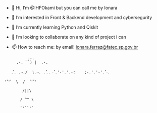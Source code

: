 - 👋 Hi, I’m @IHFOkami but you can call me by Ionara
- 👀 I’m interested in Front & Backend development and cybersegurity
- 🌱 I’m currently learning Python and Qiskit
- 💞️ I’m looking to collaborate on any kind of project i can
- 📫 How to reach me: by email! ionara.ferraz@fatec.sp.gov.br
 
 
 
 
 
            _.-.  
        .-.  `) |  .-. 
    _.'`. .~./  \.~. .`'._
.
-'`.'-'.'.-:    ;-.'.'-'.`'-.

`'`'`'`'`   \  /   `'`'`'`'`
        
            /||\
        
           / ^^ \
         
           `'``'`

